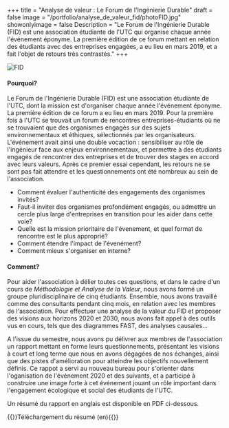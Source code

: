 +++
title = "Analyse de valeur : Le Forum de l'Ingénierie Durable"
draft = false
image = "/portfolio/analyse_de_valeur_fid/photoFID.jpg"
showonlyimage = false
Description = "Le Forum de l'Ingénierie Durable (FID) est une association étudiante de l'UTC qui organise chaque année l'événement éponyme. La première édition de ce forum mettant en relation des étudiants avec des entreprises engagées, a eu lieu en mars 2019, et a fait l'objet de retours très contrastés."
+++

![FID](/portfolio/analyse_de_valeur_fid/photoFID.jpg)


#### Pourquoi?

Le Forum de l'Ingénierie Durable (FID) est une association étudiante de l'UTC, dont la mission est d'organiser chaque année l'événement éponyme. La première édition de ce forum a eu lieu en mars 2019. Pour la première fois à l'UTC se trouvait un forum de rencontres entreprises-étudiants où ne se trouvaient que des organismes engagés sur des sujets environnementaux et éthiques, sélectionnés par les organisateurs. L'événement avait ainsi une double vocaction : sensibiliser au rôle de l'ingénieur face aux enjeux environnementaux, et permettre à des étudiants engagés de rencontrer des entreprises et de trouver des stages en accord avec leurs valeurs. Après ce premier essai cependant, les retours ne se sont pas fait attendre et les questionnements ont été nombreux au sein de l'association.

- Comment évaluer l'authenticité des engagements des organismes invités?
- Faut-il inviter des organismes profondément engagés, ou admettre un cercle plus large d'entreprises en transition pour les aider dans cette voie?
- Quelle est la mission prioritaire de l'évenement, et quel format de rencontre est le plus approprié?
- Comment étendre l'impact de l'évenément?
- Comment mieux s'organiser en interne?

#### Comment?

Pour aider l'association à délier toutes ces questions, et dans le cadre d'un cours de _Méthodologie et Analyse de la Valeur_, nous avons formé un groupe pluridisciplinaire de cinq étudiants. Ensemble, nous avons travaillé comme des consultants pendant cinq mois, en relation avec les membres de l'association. Pour effectuer une analyse de la valeur du FID et proposer des visions aux horizons 2020 et 2030, nous avons fait appel à des outils vus en cours, tels que des diagrammes FAST, des analyses causales...

A l'issue du semestre, nous avons pu délivrer aux membres de l'association un rapport mettant en forme leurs questionnements, présentant les visions à court et long terme que nous en avons dégagées de nos échanges, ainsi que des pistes d'amélioration pour atteindre les objectifs nouvellement définis. Ce rappot a servi au nouveau bureau pour s'orienter dans l'oganisation de l'événement 2020 et des suivants, et a participé à construire une image forte à cet événement jouant un rôle important dans l'engagement écologique et social des étudiants de l'UTC.

Un résumé du rapport en anglais est disponible en PDF ci-dessous.


{{<bouton article="/portfolio/analyse_de_valeur_fid/summary_FID.pdf">}}Téléchargement du résumé (en){{</bouton>}}
